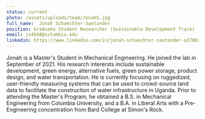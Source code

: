 ```yaml
---
status: current
photo: /assets/uploads/team/JonahS.jpg
full_name:  Jonah Schaechter-Santander
position: Graduate Student Researcher (Sustainable Development Track)
email: js4948@columbia.edu
linkedin: https://www.linkedin.com/in/jonah-schaechter-santander-a3700219b/
---
```

Jonah is a Master's Student in Mechanical Engineering.  He joined the lab in September of 2021.  His research interersts include sustainable development, green energy, alternative fuels, green power storage, product design, and water transportation.  He is currently focusing on ruggedized, user-friendly measuring systems that can be used to crowd-source land data to facilitate the construction of water infrastructure in Uganda.  Prior to attending the Master's Program, he obtained a B.S. in Mechanical Engineering from Columbia University, and a B.A. in Liberal Arts with a Pre-Engineering concentration from Bard College at Simon's Rock.  
